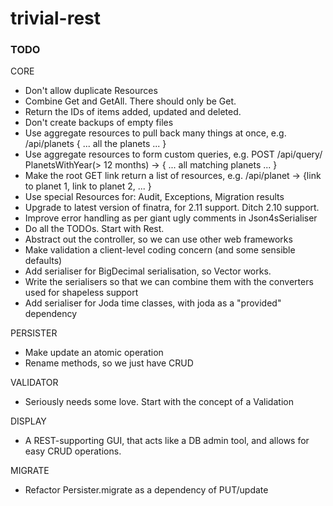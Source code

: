 # trivial-rest #

### TODO ###

CORE
* Don't allow duplicate Resources
* Combine Get and GetAll. There should only be Get.
* Return the IDs of items added, updated and deleted.
* Don't create backups of empty files
* Use aggregate resources to pull back many things at once, e.g. /api/planets { ... all the planets ... }
* Use aggregate resources to form custom queries, e.g. POST /api/query/ PlanetsWithYear(> 12 months) -> { ... all matching planets ... }
* Make the root GET link return a list of resources, e.g. /api/planet -> {link to planet 1, link to planet 2, ... }
* Use special Resources for: Audit, Exceptions, Migration results
* Upgrade to latest version of finatra, for 2.11 support. Ditch 2.10 support.
* Improve error handling as per giant ugly comments in Json4sSerialiser
* Do all the TODOs. Start with Rest.
* Abstract out the controller, so we can use other web frameworks
* Make validation a client-level coding concern (and some sensible defaults)
* Add serialiser for BigDecimal serialisation, so Vector works.
* Write the serialisers so that we can combine them with the converters used for shapeless support
* Add serialiser for Joda time classes, with joda as a "provided" dependency

PERSISTER
* Make update an atomic operation
* Rename methods, so we just have CRUD

VALIDATOR
* Seriously needs some love. Start with the concept of a Validation

DISPLAY
* A REST-supporting GUI, that acts like a DB admin tool, and allows for easy CRUD operations.

MIGRATE
* Refactor Persister.migrate as a dependency of PUT/update
